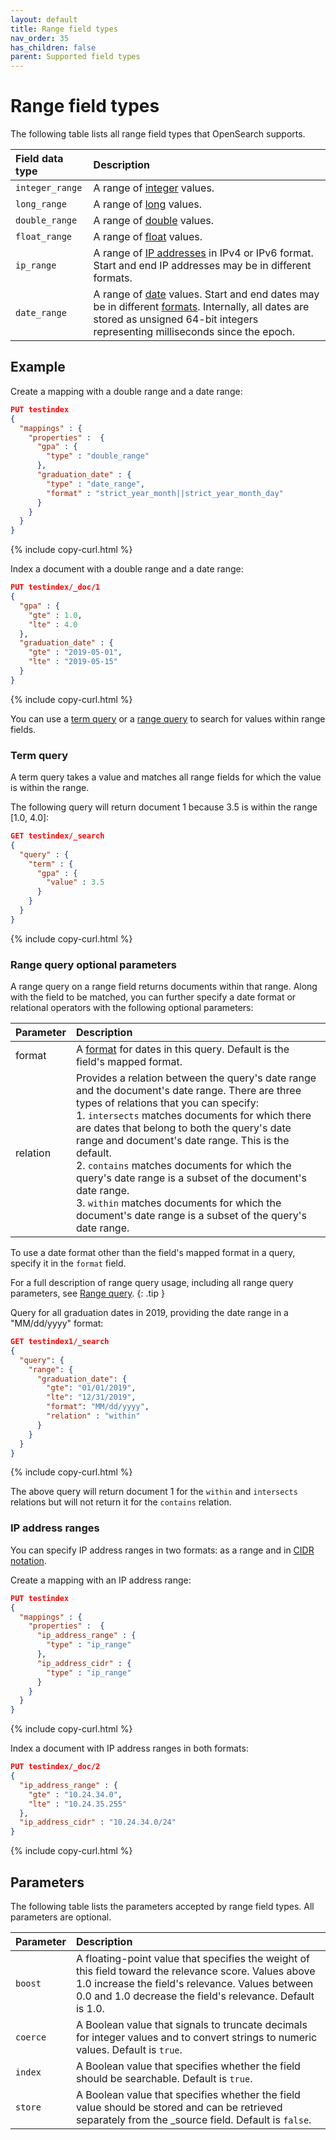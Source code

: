 ```yaml
---
layout: default
title: Range field types
nav_order: 35
has_children: false
parent: Supported field types
---
```


# Range field types

The following table lists all range field types that OpenSearch supports.

Field data type | Description
:--- | :---
`integer_range` | A range of [integer]({{site.url}}{{site.baseurl}}/opensearch/supported-field-types/numeric/) values. 
`long_range` | A range of [long]({{site.url}}{{site.baseurl}}/opensearch/supported-field-types/numeric/) values.   
`double_range` | A range of [double]({{site.url}}{{site.baseurl}}/opensearch/supported-field-types/numeric/) values.  
`float_range` | A range of [float]({{site.url}}{{site.baseurl}}/opensearch/supported-field-types/numeric/) values. 
`ip_range` | A range of [IP addresses]({{site.url}}{{site.baseurl}}/opensearch/supported-field-types/ip/) in IPv4 or IPv6 format. Start and end IP addresses may be in different formats.  
`date_range` | A range of [date]({{site.url}}{{site.baseurl}}/opensearch/supported-field-types/date/) values. Start and end dates may be in different [formats]({{site.url}}{{site.baseurl}}/opensearch/supported-field-types/date/#formats). Internally, all dates are stored as unsigned 64-bit integers representing milliseconds since the epoch.

## Example

Create a mapping with a double range and a date range:

```json
PUT testindex 
{
  "mappings" : {
    "properties" :  {
      "gpa" : {
        "type" : "double_range"
      },
      "graduation_date" : {
        "type" : "date_range",
        "format" : "strict_year_month||strict_year_month_day"
      }
    }
  }
}
```
{% include copy-curl.html %}

Index a document with a double range and a date range:

```json
PUT testindex/_doc/1
{
  "gpa" : {
    "gte" : 1.0,
    "lte" : 4.0
  },
  "graduation_date" : {
    "gte" : "2019-05-01",
    "lte" : "2019-05-15"
  }
}
```
{% include copy-curl.html %}

You can use a [term query](#term-query) or a [range query](#range-query-optional-parameters) to search for values within range fields. 

### Term query

A term query takes a value and matches all range fields for which the value is within the range.

The following query will return document 1 because 3.5 is within the range [1.0, 4.0]:

```json
GET testindex/_search
{
  "query" : {
    "term" : {
      "gpa" : {
        "value" : 3.5
      }
    }
  }
}
```
{% include copy-curl.html %}

### Range query optional parameters

A range query on a range field returns documents within that range. Along with the field to be matched, you can further specify a date format or relational operators with the following optional parameters:

Parameter | Description
:--- | :---
format | A [format]({{site.url}}{{site.baseurl}}/opensearch/supported-field-types/date/#formats) for dates in this query. Default is the field's mapped format.
relation | Provides a relation between the query's date range and the document's date range. There are three types of relations that you can specify:<br> 1. `intersects` matches documents for which there are dates that belong to both the query's date range and document's date range. This is the default. <br> 2. `contains` matches documents for which the query's date range is a subset of the document's date range. <br> 3. `within` matches documents for which the document's date range is a subset of the query's date range.

To use a date format other than the field's mapped format in a query, specify it in the `format` field.

For a full description of range query usage, including all range query parameters, see [Range query]({{site.url}}{{site.baseurl}}/opensearch/query-dsl/term/#range).
{: .tip }

Query for all graduation dates in 2019, providing the date range in a "MM/dd/yyyy" format:

```json
GET testindex1/_search
{
  "query": {
    "range": {
      "graduation_date": {
        "gte": "01/01/2019",
        "lte": "12/31/2019",
        "format": "MM/dd/yyyy",
        "relation" : "within"       
      }
    }
  }
}
```
{% include copy-curl.html %}

The above query will return document 1 for the `within` and `intersects` relations but will not return it for the `contains` relation.

### IP address ranges

You can specify IP address ranges in two formats: as a range and in [CIDR notation](https://en.wikipedia.org/wiki/Classless_Inter-Domain_Routing#CIDR_notation).

Create a mapping with an IP address range:

```json
PUT testindex 
{
  "mappings" : {
    "properties" :  {
      "ip_address_range" : {
        "type" : "ip_range" 
      },
      "ip_address_cidr" : {
        "type" : "ip_range" 
      }
    }
  }
}
```
{% include copy-curl.html %}

Index a document with IP address ranges in both formats:

```json
PUT testindex/_doc/2
{
  "ip_address_range" : {
    "gte" : "10.24.34.0",
    "lte" : "10.24.35.255"
  },
  "ip_address_cidr" : "10.24.34.0/24"
}
```
{% include copy-curl.html %}

## Parameters

The following table lists the parameters accepted by range field types. All parameters are optional.

Parameter | Description 
:--- | :--- 
`boost` | A floating-point value that specifies the weight of this field toward the relevance score. Values above 1.0 increase the field's relevance. Values between 0.0 and 1.0 decrease the field's relevance. Default is 1.0.
`coerce` | A Boolean value that signals to truncate decimals for integer values and to convert strings to numeric values. Default is `true`.
`index` | A Boolean value that specifies whether the field should be searchable. Default is `true`. 
`store` | A Boolean value that specifies whether the field value should be stored and can be retrieved separately from the _source field. Default is `false`. 
